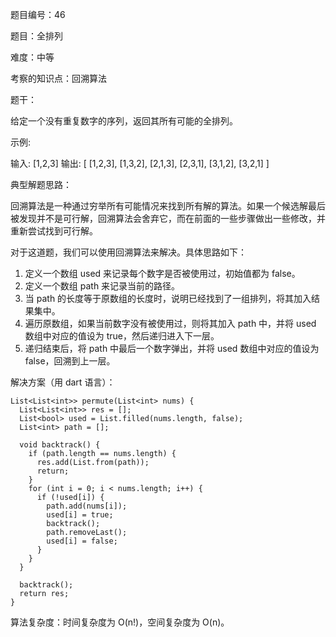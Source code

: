 题目编号：46

题目：全排列

难度：中等

考察的知识点：回溯算法

题干：

给定一个没有重复数字的序列，返回其所有可能的全排列。

示例:

输入: [1,2,3]
输出:
[
  [1,2,3],
  [1,3,2],
  [2,1,3],
  [2,3,1],
  [3,1,2],
  [3,2,1]
]

典型解题思路：

回溯算法是一种通过穷举所有可能情况来找到所有解的算法。如果一个候选解最后被发现并不是可行解，回溯算法会舍弃它，而在前面的一些步骤做出一些修改，并重新尝试找到可行解。

对于这道题，我们可以使用回溯算法来解决。具体思路如下：

1. 定义一个数组 used 来记录每个数字是否被使用过，初始值都为 false。
2. 定义一个数组 path 来记录当前的路径。
3. 当 path 的长度等于原数组的长度时，说明已经找到了一组排列，将其加入结果集中。
4. 遍历原数组，如果当前数字没有被使用过，则将其加入 path 中，并将 used 数组中对应的值设为 true，然后递归进入下一层。
5. 递归结束后，将 path 中最后一个数字弹出，并将 used 数组中对应的值设为 false，回溯到上一层。

解决方案（用 dart 语言）：

```
List<List<int>> permute(List<int> nums) {
  List<List<int>> res = [];
  List<bool> used = List.filled(nums.length, false);
  List<int> path = [];

  void backtrack() {
    if (path.length == nums.length) {
      res.add(List.from(path));
      return;
    }
    for (int i = 0; i < nums.length; i++) {
      if (!used[i]) {
        path.add(nums[i]);
        used[i] = true;
        backtrack();
        path.removeLast();
        used[i] = false;
      }
    }
  }

  backtrack();
  return res;
}
```

算法复杂度：时间复杂度为 O(n!)，空间复杂度为 O(n)。